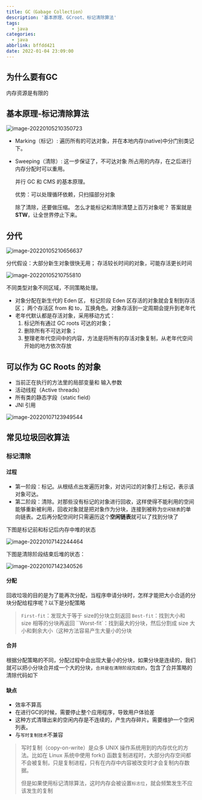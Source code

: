 ```yaml
---
title: GC（Gabage Collection）
description: '基本原理、GCroot、标记清除算法'
tags:
  - java
categories:
  - java
abbrlink: bffdd421
date: 2022-01-04 23:09:00
---
```


## 为什么要有GC

内存资源是有限的

## 基本原理-标记清除算法

![image-20220105210350723](jvm-gc/image-20220105210350723.png)

* Marking（标记）: 遍历所有的可达对象，并在本地内存(native)中分门别类记下。 

* Sweeping（清除）: 这一步保证了，不可达对象 所占用的内存，在之后进行内存分配时可以重用。 

  并行 GC 和 CMS 的基本原理。 

  优势：可以处理循环依赖，只扫描部分对象 

  除了清除，还要做压缩。 怎么才能标记和清除清楚上百万对象呢？ 答案就是 **STW**，让全世界停止下来。

## 分代

![image-20220105210656637](jvm-gc/image-20220105210656637.png)

分代假设：大部分新生对象很快无用； 存活较长时间的对象，可能存活更长时间

![image-20220105210755810](jvm-gc/image-20220105210755810.png)

不同类型对象不同区域，不同策略处理。

* 对象分配在新生代的 Eden 区， 标记阶段 Eden 区存活的对象就会复制到存活区； 两个存活区 from 和 to，互换角色。对象存活到一定周期会提升到老年代
* 老年代默认都是存活对象，采用移动方式：
  1. 标记所有通过 GC roots 可达的对象；
  2. 删除所有不可达对象；
  3. 整理老年代空间中的内容，方法是将所有的存活对象复制，从老年代空间开始的地方依次存放

## 可以作为 GC Roots 的对象

* 当前正在执行的方法里的局部变量和 输入参数 
* 活动线程（Active threads） 
* 所有类的静态字段（static field） 
* JNI 引用

![image-20220107123949544](jvm-gc/image-20220107123949544.png)

## 常见垃圾回收算法

### 标记清除

#### 过程

* 第一阶段：标记。从根结点出发遍历对象，对访问过的对象打上标记，表示该对象可达。
* 第二阶段：清除。对那些没有标记的对象进行回收，这样使得不能利用的空间能够重新被利用，回收对象就是把对象作为分块，连接到被称为`空闲链表`的单向链表。之后再分配空间时只需遍历这个**空闲链表**就可以了找到分块了

下图是标记前和标记后内存中堆的状态

![image-20220107142244464](jvm-gc/image-20220107142244464.png)

下图是清除阶段结束后堆的状态：

![image-20220107142340526](jvm-gc/image-20220107142340526.png)

#### 分配

回收垃圾的目的是为了能再次分配，当程序申请分块时，怎样才能把大小合适的分块分配给程序呢？以下是分配策略

> `First-fit`：发现大于等于 size的分块立刻返回
> `Best-fit`：找到大小和 size 相等的分块再返回
> ``Worst-fit`：找到最大的分块，然后分割成 size 大小和剩余大小（这种方法容易产生大量小的分块

#### 合并

根据分配策略的不同，分配过程中会出现大量小的分块，如果分块是连续的，我们就可以把小分块合并成一个大的分块，`合并是在清除阶段完成的`，包含了合并策略的清除代码如下

#### 缺点

* 效率不算高
* 在进行GC的时候，需要停止整个应用程序，导致用户体验差
* 这种方式清理出来的空闲内存是不连续的，产生内存碎片。需要维护一个空闲列表。
* 与`写时复制技术`不兼容

> 写时复制（copy-on-write）是众多 UNIX 操作系统用到的内存优化的方法。比如在 Linux 系统中使用 fork() 函数复制进程时，大部分内存空间都不会被复制，只是复制进程，只有在内存中内容被改变时才会复制内存数据。
>
> 但是如果使用标记清除算法，这时内存会被设置`标志位`，就会频繁发生不应该发生的复制

